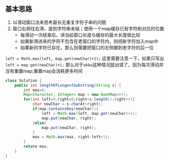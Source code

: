 ## 基本思路

1. 以滑动窗口法来思考最长无重复字符子串的问题
2. 窗口右侧往右滑，直到字符串末端；使用一个map缓存已有字符和对应的位置
   - 每滑动一次结束后，讲当前窗口长度与缓存的最大长度做比较
   - 如果新滑进来的字符不包含在老窗口的字符内，则把新字符加入map中
   - 如果新的字符已存在，那么则需要把窗口的左侧挪到老字符的后一位

`left = Math.max(left, map.get(newChar)+1);`
这里需要注意一下，如果只写出`left = map.get(newChar)+1;` 那么对于`abba`这种情况就出错了，因为每次滑动并没有重置map;重置map会消耗更多时间

```java
class Solution {
    public int lengthOfLongestSubstring(String s) {
        int max=0;
        Map<Character, Integer> map = new HashMap<>();
        for(int left=0,right=0;right<s.length();right++){
            char newChar = s.charAt(right);
            if(map.containsKey(newChar)){
                left = Math.max(left, map.get(newChar)+1);
                map.put(newChar, right);
            }else{
                map.put(newChar, right);
            }
            max = Math.max(max, right-left+1);
        }
        return max;
    }
}
```